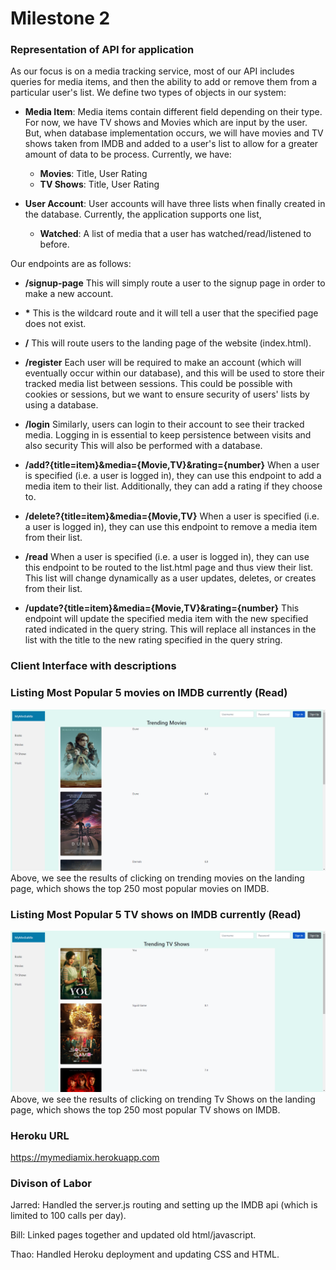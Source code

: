 

# Milestone 2


### Representation of API for application
As our focus is on a media tracking service, most of our API includes queries for media items, and then the ability to add or remove them from a particular user's list. We define two types of objects in our system:

- **Media Item**: Media items contain different field depending on their type. For now, we have TV shows and Movies which are input by the user. But, when database implementation occurs, we will have movies and TV shows taken from IMDB and added to a user's list to allow for a greater amount of data to be process. Currently, we have:
  - **Movies**: Title, User Rating
  - **TV Shows**: Title, User Rating

- **User Account**: User accounts will have three lists when finally created in the database. Currently, the application supports one list,
  - **Watched**: A list of media that a user has watched/read/listened to before.


 Our endpoints are as follows:

-   **/signup-page** This will simply route a user to the signup page in order to make a new account.

-   **\***  This is the wildcard route and it will tell a user that the specified page does not exist.
-   **/** This will route users to the landing page of the website (index.html).

-   **/register** Each user will be required to make an account (which will eventually occur within our database), and this will be used to store their tracked media list between sessions. This could be possible with cookies or sessions, but we want to ensure security of users' lists by using a database.

-   **/login** Similarly, users can login to their account to see their tracked media. Logging in is essential to keep persistence between visits and also security This will also be performed with a database.

-  **/add?{title=item}&media={Movie,TV}&rating={number}** When a user is specified (i.e. a user is logged in), they can use this endpoint to add a media item to their list. Additionally, they can add a rating if they choose to.

-  **/delete?{title=item}&media={Movie,TV}** When a user is specified (i.e. a user is logged in), they can use this endpoint to remove a media item from their list.

-  **/read** When a user is specified (i.e. a user is logged in), they can use this endpoint to be routed to the list.html page and thus view their list. This list will change dynamically as a user updates, deletes, or creates from their list.

-  **/update?{title=item}&media={Movie,TV}&rating={number}** This endpoint will update the specified media item with the new specified rated indicated in the query string. This will replace all instances in the list with the title to the new rating specified in the query string.



### Client Interface with descriptions

### Listing Most Popular 5 movies on IMDB currently (Read)
![Landing Page Read](../docs/html_figures/326-landing-page-read-movies.png "Read Operation on Landing Page")
Above, we see the results of clicking on trending movies on the landing page, which shows the top 250 most popular movies on IMDB.

### Listing Most Popular 5 TV shows on IMDB currently (Read)
![Landing Page Read](../docs/html_figures/326-landing-page-read-tv.png "Read Operation on Landing Page")
Above, we see the results of clicking on trending Tv Shows on the landing page, which shows the top 250 most popular TV shows on IMDB.




### Heroku URL
https://mymediamix.herokuapp.com


### Divison of Labor
Jarred: Handled the server.js routing and setting up the IMDB api (which is limited to 100 calls per day).

Bill: Linked pages together and updated old html/javascript.

Thao: Handled Heroku deployment and updating CSS and HTML.
